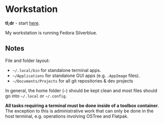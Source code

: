 # Workstation

**tl;dr** - start [here](docs/01-FreshInstall.md).

My workstation is running Fedora Silverblue.

## Notes

File and folder layout:

- `~/.local/bin` for standalone terminal apps.
- `~/Applications` for standalone GUI apps (e.g. `.AppImage` files).
- `~/Documents/Projects` for all git repositories & dev projects

In general, the home folder (`~`) should be kept clean and most files should go into `~/.local` or `~/.config`.

**All tasks requiring a terminal must be done inside of a toolbox container**. The exception to this is administrative work that can only be done in the host terminal, e.g. operations involving OSTree and Flatpak.
